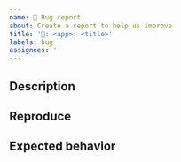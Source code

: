 ```yaml
---
name: 🐛 Bug report
about: Create a report to help us improve
title: '🐛: <app>: <title>'
labels: bug
assignees: ''
---
```


## Description
<!-- Short description -->

## Reproduce
<!-- Steps to reproduce - Add relevant screenshots -->

## Expected behavior
<!-- Avoid ambiguity -->
